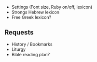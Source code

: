 * Settings (Font size, Ruby on/off, lexicon)
* Strongs Hebrew lexicon
* Free Greek lexicon?

Requests
--------

* History / Bookmarks
* Liturgy
* Bible reading plan?
